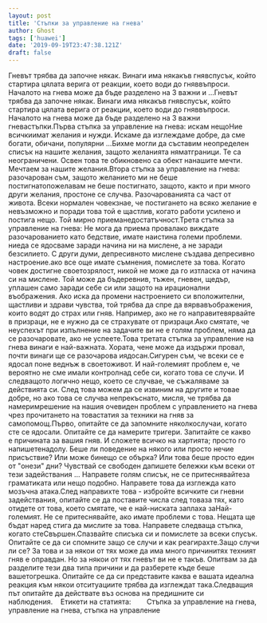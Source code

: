 ```yaml
---
layout: post
title: 'Стъпки за управление на гнева'
author: Ghost
tags: ['huawei']
date: '2019-09-19T23:47:38.121Z'
draft: false
---
```


Гневът трябва да започне някак. Винаги има някакъв гнявспусък, който стартира цялата верига от реакции, което води до гняввъпроси. Началото на гнева може да бъде разделено на 3 важни и ...Гневът трябва да започне някак. Винаги има някакъв гнявспусък, който стартира цялата верига от реакции, което води до гняввъпроси. Началото на гнева може да бъде разделено на 3 важни гневастъпки.Първа стъпка за управление на гнева: искам нещоНие всичкиимат желания и нужди. Искаме да изглеждаме добре, да сме богати, обичани, популярни ...Бихме могли да съставим неопределен списък на нашите желания, защото желанията няматграници. Те са неограничени. Освен това те обикновено са обект нанашите мечти. Мечтаем за нашите желания.Втора стъпка за управление на гнева: разочарован съм, защото желанието ми не беше постигнатопожелавам не беше постигнато, защото, както и при много други желания, простоне се случва. Разочарованията са част от живота. Всеки нормален човекзнае, че постигането на всяко желание е невъзможно и поради това той е щастлив, когато работи усилено и постига нещо. Той мирно приеманедостатъчност.Трета стъпка за управление на гнева: Не мога да приема провалако виждате разочарованието като бедствие, имате наистина големи проблеми. ниеда се ядосваме заради начина ни на мислене, а не заради безсилието. С други думи, депресивното мислене създава депресивно настроение.ако все още имате съмнения, помислете за това. Когато човек достигне своетозрялост, никой не може да го изтласка от начина си на мислене. Той може да бъдеревнив, тъжен, гневен, щедър, уплашен само заради себе си или защото на ирационални въображения. Ако иска да промени настроението си вположителни, щастливи и здрави чувства, той трябва да спре да вярвавъображения, които водят до страх или гняв. Например, ако не го направитевярвайте в призраци, не е нужно да се страхувате от призраци.Ако смятате, че неуспехът при изпълнение на задачите ви не е голям проблем, няма да се разочаровате, ако не успеете.Това третата стъпка за управление на гнева винаги е най-важната. Хората, чене може да издържи провал, почти винаги ще се разочарова иядосан.Сигурен съм, че всеки се е ядосал поне веднъж в своетоживот. И най-големият проблем е, че вероятно не сме имали контролнад себе си, когато това се случи. И следващото логично нещо, което се случвае, че съжаляваме за действията си. След това можем да се извиним на другите и товае добре, но ако това се случва непрекъснато, мисля, че трябва да намеримрешение на нашия очевиден проблем с управлението на гнева чрез прочитането на товастатия за техники на гняв за самопомощ.Първо, опитайте се да запомните няколкослучаи, когато сте се ядосали. Опитайте се да намерите тригери. Запитайте се какво е причината за вашия гняв. И сложете всичко на хартията; просто го напишетенадолу. Беше ли поведение на някого или просто нечие присъствие? Или може бинещо се обърка? Или това беше просто един от "онези" дни? Чувствай се свободен дапишете бележки към всеки от тези задействания ... Направете голям списък, не се притеснявайтеза граматиката или нещо подобно. Направете това да изглежда като мозъчна атака.След направихте това - избройте всичките си гневни задействания, опитайте се да поставите числа след товаза тях, като отидете от това, което смятате, че е най-ниската заплаха заНай-големият. Не се притеснявайте, ако имате проблеми с това. Нещата ще бъдат наред стига да мислите за това. Направете следваща стъпка, когато стеСвършен.Спазвайте списъка си и помислете за всеки спусък. Опитайте се да си спомните защо се случи и как реагирахте.Защо случи ли се? За това и за някои от тях може да има много причинитях техният гняв е оправдан. Но за някои от тях гневът ви не е такъв. Опитвам за да разделите тези два типа причини и да разберете къде беше вашетогрешка. Опитайте се да си представите каква е вашата идеална реакция към някои отситуациите трябва да изглеждат така.Следващия път опитайте да действате въз основа на предишните си наблюдения.    Етикети на статията:        Стъпка за управление на гнева, управление на гнева, стъпка на управление
